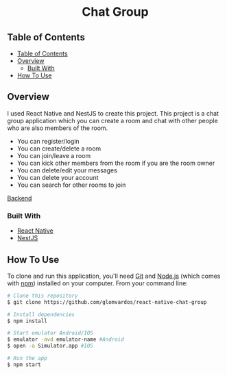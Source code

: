 <h1 align="center">Chat Group</h1>

## Table of Contents

- [Table of Contents](#table-of-contents)
- [Overview](#overview)
  - [Built With](#built-with)
- [How To Use](#how-to-use)

## Overview

I used React Native and NestJS to create this project. This project is a chat group application which you can create a room and chat with other people who are also members of the room.

- You can register/login
- You can create/delete a room
- You can join/leave a room
- You can kick other members from the room if you are the room owner
- You can delete/edit your messages
- You can delete your account
- You can search for other rooms to join

[Backend](https://github.com/glomvardos/chat-group-backend)

### Built With

- [React Native](https://reactnative.dev/)
- [NestJS](https://nestjs.com/)

## How To Use

To clone and run this application, you'll need [Git](https://git-scm.com) and [Node.js](https://nodejs.org/en/download/) (which comes with [npm](http://npmjs.com)) installed on your computer. From your command line:

```bash
# Clone this repository
$ git clone https://github.com/glomvardos/react-native-chat-group

# Install dependencies
$ npm install

# Start emulator Android/IOS
$ emulator -avd emulator-name #Android
$ open -a Simulator.app #IOS

# Run the app
$ npm start
```
